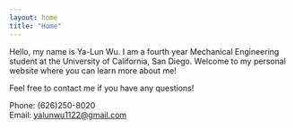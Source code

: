 ```yaml
---
layout: home
title: "Home"
---
```


Hello, my name is Ya-Lun Wu. I am a fourth year Mechanical Engineering student at the University of California, San Diego. Welcome to my personal website where you can learn more about me! 

<!-- Here is my <a href="https://www.slideshare.net/Allen958856/resumepdf-256976054/Allen958856/resumepdf-256976054">resume</a>,  -->
Feel free to contact me if you have any questions!




Phone: (626)250-8020<br>
Email: <a href="mailto:yalunwu1122@gmail.com">yalunwu1122@gmail.com</a>


